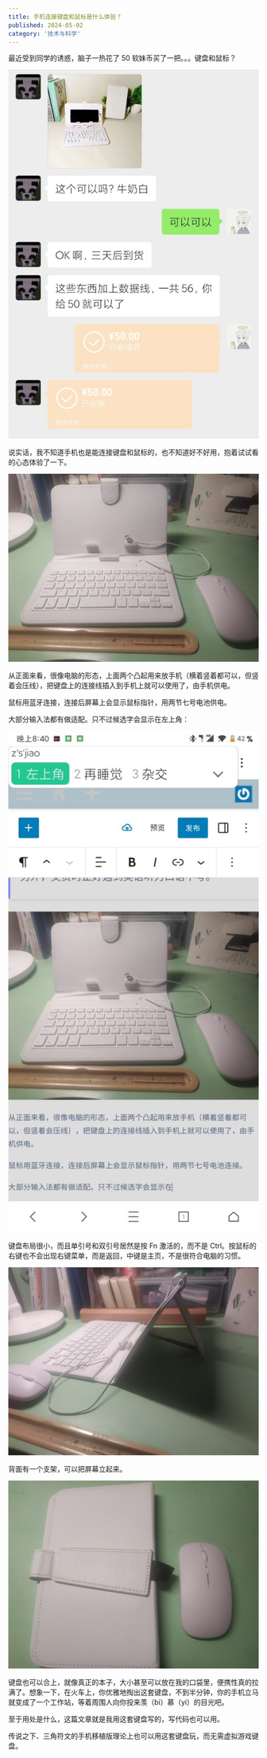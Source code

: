 ```yaml
---
title: 手机连接键盘和鼠标是什么体验？
published: 2024-05-02
category: '技术与科学'
---
```


最近受到同学的诱惑，脑子一热花了 50 软妹币买了一把。。。键盘和鼠标？

[![](images/IMG_20240429_202436-696x1024.jpg)](http://blog.pinpe.top/wp-content/uploads/2024/04/IMG_20240429_202436.jpg)

说实话，我不知道手机也是能连接键盘和鼠标的，也不知道好不好用，抱着试试看的心态体验了一下。

[![](images/IMG_20240429_201543-1024x768.jpg)](http://blog.pinpe.top/wp-content/uploads/2024/05/IMG_20240429_201543-scaled.jpg)

从正面来看，很像电脑的形态，上面两个凸起用来放手机（横着竖着都可以，但竖着会压线），把键盘上的连接线插入到手机上就可以使用了，由手机供电。

鼠标用蓝牙连接，连接后屏幕上会显示鼠标指针，用两节七号电池供电。

大部分输入法都有做适配。只不过候选字会显示在左上角：

[![](images/Screenshot_2024-05-02-20-40-59-373_com.mmbox_.xbrowser.pro_-512x1024.jpg)](http://blog.pinpe.top/wp-content/uploads/2024/05/Screenshot_2024-05-02-20-40-59-373_com.mmbox_.xbrowser.pro_.jpg)

键盘布局很小，而且单引号和双引号居然是按 Fn 激活的，而不是 Ctrl。按鼠标的右键也不会出现右键菜单，而是返回，中键是主页，不是很符合电脑的习惯。

[![](images/IMG_20240429_201621-1024x768.jpg)](http://blog.pinpe.top/wp-content/uploads/2024/05/IMG_20240429_201621-scaled.jpg)

背面有一个支架，可以把屏幕立起来。

[![](images/IMG_20240429_201648-1024x768.jpg)](http://blog.pinpe.top/wp-content/uploads/2024/05/IMG_20240429_201648-scaled.jpg)

键盘也可以合上，就像真正的本子，大小甚至可以放在我的口袋里，便携性真的拉满了。想象一下，在火车上，你优雅地掏出这套键盘，不到半分钟，你的手机立马就变成了一个工作站，等着周围人向你投来羡（bi）慕（yi）的目光吧。

至于用处是什么，这篇文章就是我用这套键盘写的，写代码也可以用。

传说之下、三角符文的手机移植版理论上也可以用这套键盘玩，而无需虚拟游戏键盘。